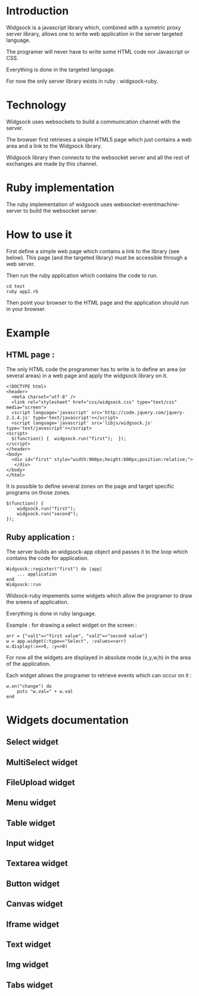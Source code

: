 
Introduction
================

Widgsock is a javascript library which, combined with a symetric proxy server library, allows one to write web application in the server targeted language.

The programer will never have to write some HTML code nor Javascript or CSS.

Everything is done in the targeted language.

For now the only server library exists in ruby : widgsock-ruby.

Technology
============

Widgsock uses websockets to build a communication channel with the server.

The browser first retrieves a simple HTML5 page which just contains a web area and a link to the Widgsock library.

Widgsock library then connects to the websocket server and all the rest of exchanges are made by this channel.

Ruby implementation
=====================

The ruby implementation of widgsock uses websocket-eventmachine-server to build the websocket server.

How to use it
=====================

First define a simple web page which contains a link to the library (see below). This page (and the targeted library) must be accessible through a web server.

Then run the ruby application which contains the code to run.

	cd test
	ruby app2.rb

Then point your browser to the HTML page and the application should run in your browser.

Example 
============

HTML page : 
--------------

The only HTML code the programmer has to write is to define an area (or several areas) in a web page and apply the widgsock library on it.


	<!DOCTYPE html>
	<header>
	  <meta charset="utf-8" />
	  <link rel="stylesheet" href="css/widgsock.css" type="text/css" media="screen">
	  <script language='javascript' src='http://code.jquery.com/jquery-2.1.4.js' type='text/javascript'></script>
	  <script language='javascript' src='libjs/widgsock.js' type='text/javascript'></script>
	<script>
	  $(function() {  widgsock.run("first");  });  
	</script>
	</header>
	<body>
	  <div id="first" style="width:900px;height:600px;position:relative;">
	   </div>
	</body>
	</html>

It is possible to define several zones on the page and target specific programs on those zones.

	$(function() {
		widgsock.run("first");
		widgsock.run("second");
	});  


Ruby application :
-------------------

The server builds an widgsock-app object and passes it to the loop which contains the code for application.

	Widgsock::register("first") do |app|
		... application
	end
	Widgsock::run

Widsock-ruby impements some widgets which allow the programer to draw the sreens of application. 

Everything is done in ruby language.

Example : for drawing a select widget on the screen :

	arr = {"val1"=>"first value", "val2"=>"second value"}
	w = app.widget(:type=>"Select", :values=>arr)
	w.display(:x=>0, :y=>0)

For now all the widgets are displayed in absolute mode (x,y,w,h) in the area of the application.

Each widget allows the programer to retrieve events which can occur on it :

	w.on("change") do
		puts "w.val=" + w.val
	end

Widgets documentation
=====================

Select widget
------------------

MultiSelect widget
------------------

FileUpload widget
------------------

Menu widget
------------------

Table widget
------------------

Input widget
------------------

Textarea widget
------------------

Button widget
------------------

Canvas widget
------------------

Iframe widget
------------------

Text widget
------------------

Img widget
------------------

Tabs widget
------------------







